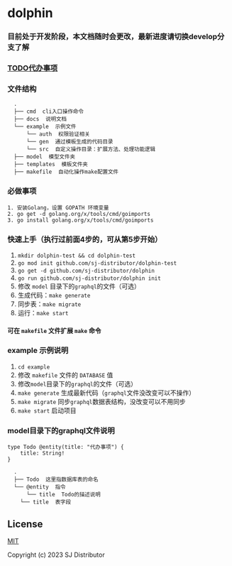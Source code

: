 # dolphin

### 目前处于开发阶段，本文档随时会更改，最新进度请切换develop分支了解

### [TODO代办事项](docs/TODO.md)

### 文件结构
```
  .
  ├── cmd  cli入口操作命令
  ├── docs  说明文档
  └── example  示例文件
      └── auth  权限验证相关
      └── gen  通过模板生成的代码目录
      └── src  自定义操作目录：扩展方法、处理功能逻辑
  ├── model  模型文件夹
  ├── templates  模板文件夹
  ├── makefile  自动化操作make配置文件
```

### 必做事项
```
1. 安装Golang，设置 GOPATH 环境变量
2. go get -d golang.org/x/tools/cmd/goimports
3. go install golang.org/x/tools/cmd/goimports
```

### 快速上手（执行过前面4步的，可从第5步开始）

1. `mkdir dolphin-test && cd dolphin-test`
2. `go mod init github.com/sj-distributor/dolphin-test`
3. `go get -d github.com/sj-distributor/dolphin`
4. `go run github.com/sj-distributor/dolphin init`
5. 修改 `model` 目录下的`graphql`的文件（可选）
6. 生成代码：`make generate`
7. 同步表：`make migrate`
8. 运行：`make start`

#### 可在 `makefile` 文件扩展 `make` 命令

### example 示例说明
  1. `cd example`
  2. 修改 `makefile` 文件的 `DATABASE` 值
  3. 修改`model`目录下的`graphql`的文件（可选）
  4. `make generate` 生成最新代码（`graphql`文件没改变可以不操作）
  5. `make migrate` 同步`graphql`数据表结构，没改变可以不用同步
  6. `make start` 启动项目

### model目录下的graphql文件说明
```
type Todo @entity(title: "代办事项") {
	title: String!
}
```
```
  .
  ├── Todo  这里指数据库表的命名
  └── @entity  指令
      └── title  Todo的描述说明
    └── title  表字段
```
## License

[MIT](https://opensource.org/licenses/MIT)

Copyright (c) 2023 SJ Distributor
